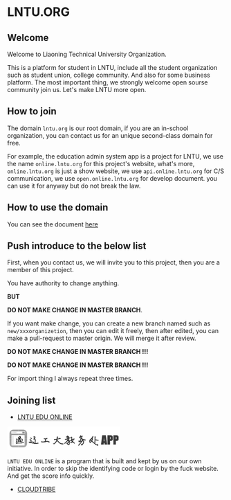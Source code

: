 # LNTU.ORG

## Welcome

Welcome to Liaoning Technical University Organization.

This is a platform for student in LNTU, include all the student organization such as student union, college community. And also for some business platform. The most important thing, we strongly welcome open sourse community join us. Let's make LNTU more open.

## How to join

The domain `lntu.org` is our root domain, if you are an in-school organization, you can contact us for an unique second-class domain for free.

For example, the education admin system app is a project for LNTU, we use the name `online.lntu.org` for this project's website, what's more, `online.lntu.org` is just a show website, we use `api.online.lntu.org` for C/S communication, we use `open.online.lntu.org` for develop document. you can use it for anyway but do not break the law.

## How to use the domain

You can see the document [here](wiki/DomainDNS.md)

## Push introduce to the below list

First, when you contact us, we will invite you to this project, then you are a member of this project.

You have authority to change anything.

**BUT**

**DO  NOT MAKE CHANGE IN MASTER BRANCH**.

If you want make change, you can create a new branch named such as `new/xxxorganizetion`, then you can edit it freely, then after edited, you can make a pull-request to master origin. We will merge it after review.

**DO  NOT MAKE CHANGE IN MASTER BRANCH !!!**

**DO  NOT MAKE CHANGE IN MASTER BRANCH !!!**

For import thing I always repeat three times.

## Joining list

* [LNTU EDU ONLINE](online)

![](images/logo.png)

`LNTU EDU ONLINE` is a program that is built and kept by us on our own initiative. In order to skip the identifying code or login by the fuck website. And get the score info quickly.

* [CLOUDTRIBE](cloudtribe)